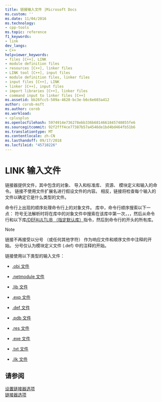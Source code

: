 ```yaml
---
title: 链接输入文件 |Microsoft Docs
ms.custom: ''
ms.date: 11/04/2016
ms.technology:
- cpp-tools
ms.topic: reference
f1_keywords:
- link
dev_langs:
- C++
helpviewer_keywords:
- files [C++], LINK
- module definition files
- resources [C++], linker files
- LINK tool [C++], input files
- module definition files, linker files
- input files [C++], LINK
- linker [C++], input files
- import libraries [C++], linker files
- command input to linker files [C++]
ms.assetid: bb26fcc5-509a-4620-bc3e-b6c6e603a412
author: corob-msft
ms.author: corob
ms.workload:
- cplusplus
ms.openlocfilehash: 5974914e736278ebb336b6814661845740855fe6
ms.sourcegitcommit: 92f2fff4ce77387b57a4546de1bd4bd464fb51b6
ms.translationtype: MT
ms.contentlocale: zh-CN
ms.lasthandoff: 09/17/2018
ms.locfileid: "45710226"
---
```

# <a name="link-input-files"></a>LINK 输入文件

链接器提供文件，其中包含的对象、 导入和标准库、 资源、 模块定义和输入的命令。 链接不使用文件扩展名进行假设文件的内容。 相反，链接将检查每个输入的文件以确定它是什么类型的文件。

命令行上出现的顺序处理命令行上的对象文件。 库中，命令行顺序搜索以下一点： 符号无法解析时将在库中的对象文件中搜索在该库中第一次，，，然后从命令行和以下库[/DEFAULTLIB （指定默认库）](../../build/reference/defaultlib-specify-default-library.md)指令，然后到命令行的开头的所有库。

> [!NOTE]
>  链接不再接受以分号 （或任何其他字符） 作为响应文件和顺序文件中注释的开始。 分号仅认为模块定义文件 (.def) 中的注释的开始。

链接使用以下类型的输入文件：

- [.obj 文件](../../build/reference/dot-obj-files-as-linker-input.md)

- [.netmodule 文件](../../build/reference/netmodule-files-as-linker-input.md)

- [.lib 文件](../../build/reference/dot-lib-files-as-linker-input.md)

- [.exp 文件](../../build/reference/dot-exp-files-as-linker-input.md)

- [.def 文件](../../build/reference/dot-def-files-as-linker-input.md)

- [.pdb 文件](../../build/reference/dot-pdb-files-as-linker-input.md)

- [.res 文件](../../build/reference/dot-res-files-as-linker-input.md)

- [.exe 文件](../../build/reference/dot-exe-files-as-linker-input.md)

- [.txt 文件](../../build/reference/dot-txt-files-as-linker-input.md)

- [.ilk 文件](../../build/reference/dot-ilk-files-as-linker-input.md)

## <a name="see-also"></a>请参阅

[设置链接器选项](../../build/reference/setting-linker-options.md)<br/>
[链接器选项](../../build/reference/linker-options.md)